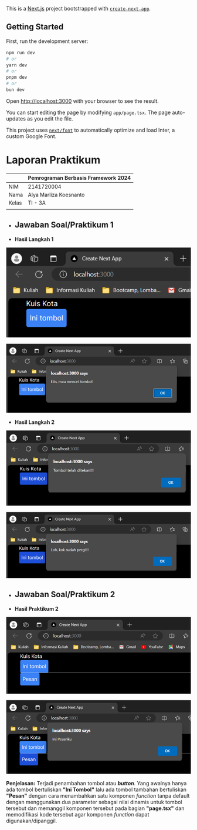 This is a [Next.js](https://nextjs.org/) project bootstrapped with [`create-next-app`](https://github.com/vercel/next.js/tree/canary/packages/create-next-app).

## Getting Started

First, run the development server:

```bash
npm run dev
# or
yarn dev
# or
pnpm dev
# or
bun dev
```

Open [http://localhost:3000](http://localhost:3000) with your browser to see the result.

You can start editing the page by modifying `app/page.tsx`. The page auto-updates as you edit the file.

This project uses [`next/font`](https://nextjs.org/docs/basic-features/font-optimization) to automatically optimize and load Inter, a custom Google Font.
# **Laporan Praktikum**

|  | Pemrograman Berbasis Framework 2024 |
|--|--|
| NIM | 2141720004 |
| Nama | Alya Marliza Koesnanto |
| Kelas | TI - 3A |
| | |


* ## **Jawaban Soal/Praktikum 1**
- **Hasil Langkah 1**

![Screenshot](assets-report/01.png)

![Screenshot](assets-report/02.png)

- **Hasil Langkah 2**

![Screenshot](assets-report/03.png)

![Screenshot](assets-report/04.png)

* ## **Jawaban Soal/Praktikum 2**

- **Hasil Praktikum 2**

![Screenshot](assets-report/05.png)

![Screenshot](assets-report/06.png)

**Penjelasan:**
Terjadi penambahan tombol atau **_button_**. Yang awalnya hanya ada tombol bertuliskan **"Ini Tombol"** lalu ada tombol tambahan bertuliskan **"Pesan"** dengan cara menambahkan satu komponen _function_ tanpa default dengan menggunakan dua parameter sebagai nilai dinamis untuk tombol tersebut dan memanggil komponen tersebut pada bagian **"page.tsx"** dan memodifikasi kode tersebut agar komponen _function_ dapat digunakan/dipanggil.

